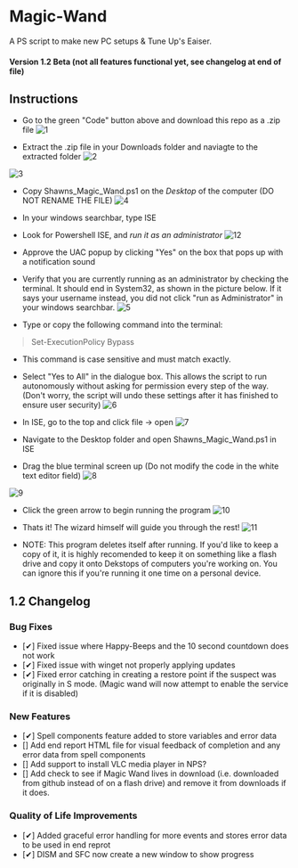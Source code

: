 # Magic-Wand
A PS script to make new PC setups &amp; Tune Up's Eaiser.

#### Version 1.2 Beta (not all features functional yet, see changelog at end of file)



## Instructions
- Go to the green "Code" button above and download this repo as a .zip file
![1](https://user-images.githubusercontent.com/10052698/204049058-98bc26ae-b44e-4851-8a7f-6ce904b9bc19.PNG)

- Extract the .zip file in your Downloads folder and naviagte to the extracted folder
![2](https://user-images.githubusercontent.com/10052698/204050172-8fb97cda-79a7-4eed-948a-65393bdf7cad.PNG)

![3](https://user-images.githubusercontent.com/10052698/204050201-e224cf28-3ac8-40e0-acbb-12fe5e08c846.PNG)



- Copy Shawns_Magic_Wand.ps1 on the *Desktop* of the computer (DO NOT RENAME THE FILE)
![4](https://user-images.githubusercontent.com/10052698/204050241-db9bf90f-e786-4af1-b691-84bb45d6e824.PNG)


- In your windows searchbar, type ISE
- Look for Powershell ISE, and *run it as an administrator*
![12](https://user-images.githubusercontent.com/10052698/204050376-9f214940-fa4c-42d5-9b9a-12ac79546fb4.png)


- Approve the UAC popup by clicking "Yes" on the box that pops up with a notification sound

- Verify that you are currently running as an administrator by checking the terminal. It should end in System32, as shown in the picture below. If it says your username instead, you did not click "run as Administrator" in your windows searchbar.
![5](https://user-images.githubusercontent.com/10052698/204050602-ac79aa4b-f34a-45fb-9166-59bbb1c83681.PNG)



- Type or copy the following command into the terminal:

 > Set-ExecutionPolicy Bypass
 
 - This command is case sensitive and must match exactly. 



- Select "Yes to All" in the dialogue box. This allows the script to run autonomously without asking for permission every step of the way. (Don't worry, the script will undo these settings after it has finished to ensure user security)
![6](https://user-images.githubusercontent.com/10052698/204050768-d30b9b90-90ae-4a60-ae73-72fe4f2a3ef3.PNG)

- In ISE, go to the top and click file -> open
![7](https://user-images.githubusercontent.com/10052698/204050776-d67a0e52-03b0-45d5-b091-fe5de5ee6606.png)

- Navigate to the Desktop folder and open Shawns_Magic_Wand.ps1 in ISE
- Drag the blue terminal screen up (Do not modify the code in the white text editor field)
![8](https://user-images.githubusercontent.com/10052698/204050793-8d7ab9c1-1261-487c-bff9-3fe031c7fb4a.PNG)

![9](https://user-images.githubusercontent.com/10052698/204050810-bf15447f-9ff8-4c2f-b9ee-b898e46ecd1b.PNG)

- Click the green arrow to begin running the program
![10](https://user-images.githubusercontent.com/10052698/204050832-a82b7d16-23ed-466c-bf14-f15eb9003752.PNG)


- Thats it! The wizard himself will guide you through the rest!
![11](https://user-images.githubusercontent.com/10052698/204050843-bd7fe221-5e5c-4abc-a499-d64a8a3c5947.PNG)


- NOTE: This program deletes itself after running. If you'd like to keep a copy of it, it is highly recomended to keep it on something like a flash drive and copy it onto Dekstops of computers you're working on. You can ignore this if you're running it one time on a personal device.


## 1.2 Changelog

### Bug Fixes
- [✔] Fixed issue where Happy-Beeps and the 10 second countdown does not work
- [✔] Fixed issue with winget not properly applying updates
- [✔] Fixed error catching in creating a restore point if the suspect was originally in S mode. (Magic wand will now attempt to enable the service if it is disabled)

### New Features
- [✔] Spell components feature added to store variables and error data
- [] Add end report HTML file for visual feedback of completion and any error data from spell components
- [] Add support to install VLC media player in NPS?
- [] Add check to see if Magic Wand lives in download (i.e. downloaded from github instead of on a flash drive) and remove it from downloads if it does.

### Quality of Life Improvements
- [✔] Added graceful error handling for more events and stores error data to be used in end reprot
- [✔] DISM and SFC now create a new window to show progress

